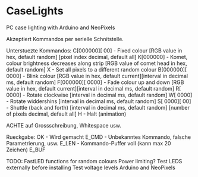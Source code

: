 # CaseLights
PC case lighting with Arduino and NeoPixels

Akzeptiert Kommandos per serielle Schnitstelle.

Unterstuezte Kommandos:
C[000000][ 00] - Fixed colour [RGB value in hex, default random] [pixel index decimal, default all]
K[000000] - Komet, colour brightness decreases along strip [RGB value of comet head in hex, default random]
X - Set all pixels to a different random colour
B[000000][ 0000] - Blink colour [RGB value in hex, default current][interval in decimal ms, default random]
F[000000][ 0000] - Fade colour up and down [RGB value in hex, default current][interval in decimal ms, default random]
R[ 0000] - Rotate clockwise [interval in decimal ms, default random]
W[ 0000] - Rotate widdershins [interval in decimal ms, default random]
S[ 0000][ 00] - Shuttle (back and forth) [interval in decimal ms, default random] [number of pixels decimal, default all]
H - Halt (animation)

ACHTE auf Grossschreibung, Whitespace usw.

Rueckgabe:
OK - Wird gemacht
E_CMD - Unbekanntes Kommando, falsche Parametrierung, usw.
E_LEN - Kommando-Puffer voll (kann max 20 Zeichen)
E_BUF

TODO:
FastLED functions for random colours
Power limiting?
Test LEDS externally before installing
Test voltage levels Arduino and NeoPixels